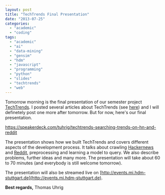 ```yaml
---
layout: post
title: "TechTrends Final Presentation"
date: "2013-07-25"
categories: 
  - "academic"
  - "coding"
tags: 
  - "academic"
  - "ai"
  - "data-mining"
  - "gensim"
  - "hdm"
  - "javascript"
  - "programming"
  - "python"
  - "slides"
  - "techtrends"
  - "web"
---
```


Tomorrow morning is the final presentation of our semester project [TechTrends](http://techtrends.mi.hdm-stuttgart.de/ "TechTrends"). I posted several articles about TechTrends (see [here](http://tuhrig.de/tag/techtrends/ "TechTrends Posts")) and I will definetely post one more after tomorrow. But for now, here's our final presentation.

https://speakerdeck.com/tuhrig/techtrends-searching-trends-on-hn-and-reddit

The presentation shows how we built TechTrends and covers different aspects of the development process. It talks about crawling [Hackernews](https://news.ycombinator.com/ "Hackernews") and [Reddit](http://www.reddit.com/r/programming/ "Reddit"), preprocessing and learning a model to query. We also describe problems, further ideas and many more. The presentation will take about 60 to 70 minutes (and everybody is still welcome tomorrow).

The presentation will also be streamed live on [http://events.mi.hdm-stuttgart.de](http://events.mi.hdm-stuttgart.de).

**Best regards,** Thomas Uhrig
